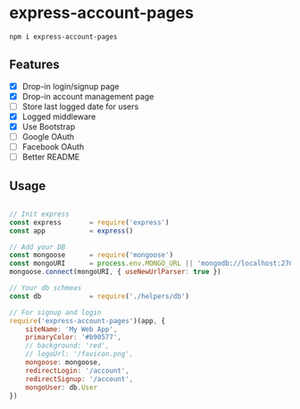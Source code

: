 # express-account-pages

```bash
npm i express-account-pages
```

## Features

- [X] Drop-in login/signup page
- [X] Drop-in account management page
- [ ] Store last logged date for users
- [X] Logged middleware
- [X] Use Bootstrap 
- [ ] Google OAuth
- [ ] Facebook OAuth
- [ ] Better README

## Usage

```javascript

// Init express
const express 		= require('express')
const app 			= express()

// Add your DB
const mongoose      = require('mongoose')
const mongoURI 		= process.env.MONGO_URL || 'mongodb://localhost:27017/myappdb'
mongoose.connect(mongoURI, { useNewUrlParser: true })

// Your db schmeas
const db 			= require('./helpers/db')

// For signup and login
require('express-account-pages')(app, {
	siteName: 'My Web App',
	primaryColor: '#b90577',
	// background: 'red',
	// logoUrl: '/favicon.png',
	mongoose: mongoose,
	redirectLogin: '/account',
	redirectSignup: '/account',
	mongoUser: db.User
})

```
